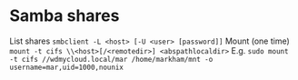# Samba shares
List shares
`smbclient -L <host> [-U <user> [password]]`
Mount (one time)
`mount -t cifs \\<host>[/<remotedir>] <abspathlocaldir>`
E.g.
`sudo mount -t cifs //wdmycloud.local/mar /home/markham/mnt -o username=mar,uid=1000,nounix`
<!--stackedit_data:
eyJoaXN0b3J5IjpbMTY0MDU0MzI1MCwtNTU3NDAzMTkxXX0=
-->